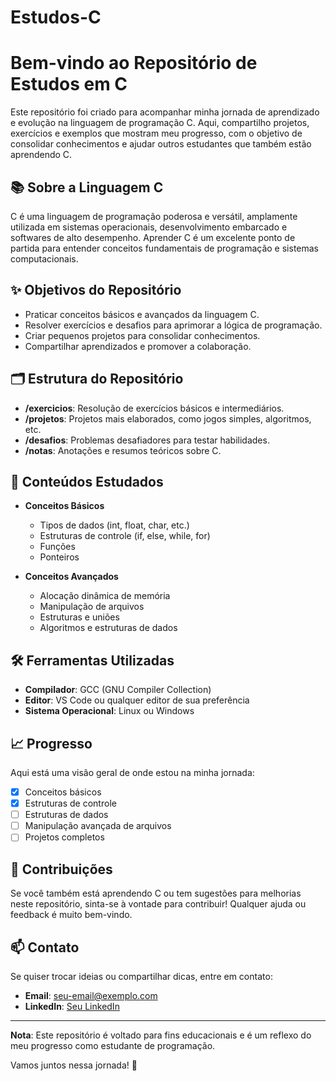 # Estudos-C
# Bem-vindo ao Repositório de Estudos em C

Este repositório foi criado para acompanhar minha jornada de aprendizado e evolução na linguagem de programação C. Aqui, compartilho projetos, exercícios e exemplos que mostram meu progresso, com o objetivo de consolidar conhecimentos e ajudar outros estudantes que também estão aprendendo C.

## 📚 Sobre a Linguagem C

C é uma linguagem de programação poderosa e versátil, amplamente utilizada em sistemas operacionais, desenvolvimento embarcado e softwares de alto desempenho. Aprender C é um excelente ponto de partida para entender conceitos fundamentais de programação e sistemas computacionais.

## ✨ Objetivos do Repositório

- Praticar conceitos básicos e avançados da linguagem C.
- Resolver exercícios e desafios para aprimorar a lógica de programação.
- Criar pequenos projetos para consolidar conhecimentos.
- Compartilhar aprendizados e promover a colaboração.

## 🗂️ Estrutura do Repositório

- **/exercicios**: Resolução de exercícios básicos e intermediários.
- **/projetos**: Projetos mais elaborados, como jogos simples, algoritmos, etc.
- **/desafios**: Problemas desafiadores para testar habilidades.
- **/notas**: Anotações e resumos teóricos sobre C.

## 🚀 Conteúdos Estudados

- **Conceitos Básicos**
  - Tipos de dados (int, float, char, etc.)
  - Estruturas de controle (if, else, while, for)
  - Funções
  - Ponteiros
  
- **Conceitos Avançados**
  - Alocação dinâmica de memória
  - Manipulação de arquivos
  - Estruturas e uniões
  - Algoritmos e estruturas de dados

## 🛠️ Ferramentas Utilizadas

- **Compilador**: GCC (GNU Compiler Collection)
- **Editor**: VS Code ou qualquer editor de sua preferência
- **Sistema Operacional**: Linux ou Windows

## 📈 Progresso

Aqui está uma visão geral de onde estou na minha jornada:
- [x] Conceitos básicos
- [x] Estruturas de controle
- [ ] Estruturas de dados
- [ ] Manipulação avançada de arquivos
- [ ] Projetos completos

## 🤝 Contribuições

Se você também está aprendendo C ou tem sugestões para melhorias neste repositório, sinta-se à vontade para contribuir! Qualquer ajuda ou feedback é muito bem-vindo.

## 📫 Contato

Se quiser trocar ideias ou compartilhar dicas, entre em contato:
- **Email**: [seu-email@exemplo.com](mailto:seu-email@exemplo.com)
- **LinkedIn**: [Seu LinkedIn](https://linkedin.com/in/seu-perfil)

---

**Nota**: Este repositório é voltado para fins educacionais e é um reflexo do meu progresso como estudante de programação.

Vamos juntos nessa jornada! 🚀

